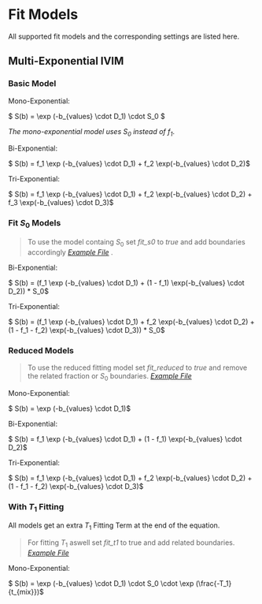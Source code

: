 # Fit Models 

All supported fit models and the corresponding settings are listed here.

## Multi-Exponential IVIM

### Basic Model 

Mono-Exponential:

$ S(b) = \exp (-b_{values} \cdot D_1) \cdot S_0 $

*The mono-exponential model uses $S_0$ instead of $f_1$*.

Bi-Exponential:

$ S(b) = f_1 \exp (-b_{values} \cdot D_1) + f_2 \exp(-b_{values} \cdot D_2)$

Tri-Exponential: 

$ S(b) = f_1 \exp (-b_{values} \cdot D_1) + f_2 \exp(-b_{values} \cdot D_2) + f_3 \exp(-b_{values} \cdot D_3)$

### Fit $S_0$ Models

> To use the model containg $S_0$ set *fit_s0* to *true* and add boundaries accordingly [*Example File*](../examples/parameters/params_biexp_s0.toml)
.

Bi-Exponential:

$ S(b) = (f_1 \exp (-b_{values} \cdot D_1) + (1 - f_1) \exp(-b_{values} \cdot D_2)) * S_0$

Tri-Exponential: 

$ S(b) = (f_1 \exp (-b_{values} \cdot D_1) + f_2 \exp(-b_{values} \cdot D_2) + (1 - f_1 - f_2) \exp(-b_{values} \cdot D_3)) * S_0$

### Reduced Models

> To use the reduced fitting model set *fit_reduced* to *true* and remove the related fraction or $S_0$ boundaries. [*Example File*](../examples/parameters/params_triexp_reduced.toml)

Mono-Exponential:

$ S(b) = \exp (-b_{values} \cdot D_1)$

Bi-Exponential:

$ S(b) = f_1 \exp (-b_{values} \cdot D_1) + (1 - f_1) \exp(-b_{values} \cdot D_2)$

Tri-Exponential: 

$ S(b) = f_1 \exp (-b_{values} \cdot D_1) + f_2 \exp(-b_{values} \cdot D_2) + (1 - f_1 - f_2) \exp(-b_{values} \cdot D_3)$

### With $T_1$ Fitting

All models get an extra $T_1$ Fitting Term at the end of the equation.
>  For fitting $T_1$ aswell set *fit_t1* to true and add related boundaries. [*Example File*](../examples/parameters/params_biexp_t1.toml)

Mono-Exponential: 

$ S(b) = \exp (-b_{values} \cdot D_1) \cdot S_0 \cdot \exp (\frac{-T_1}{t_{mix}})$ 
